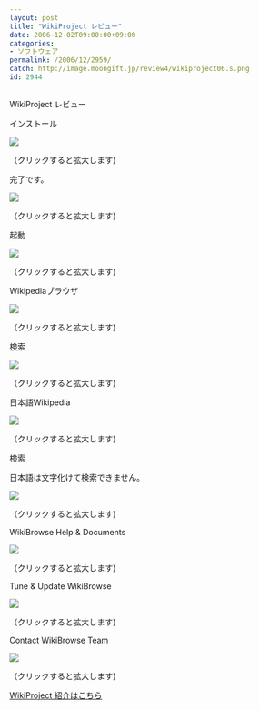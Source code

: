 ```yaml
---
layout: post
title: "WikiProject レビュー"
date: 2006-12-02T09:00:00+09:00
categories:
- ソフトウェア
permalink: /2006/12/2959/
catch: http://image.moongift.jp/review4/wikiproject06.s.png
id: 2944
---
```

WikiProject レビュー  
<!--more-->

インストール

  

[![](http://image.moongift.jp/review4/wikiproject01.s.png)](http://image.moongift.jp/review4/wikiproject01.png)  
  
（クリックすると拡大します)

  

完了です。

  

[![](http://image.moongift.jp/review4/wikiproject02.s.png)](http://image.moongift.jp/review4/wikiproject02.png)  
  
（クリックすると拡大します)

  

起動

  

[![](http://image.moongift.jp/review4/wikiproject03.s.png)](http://image.moongift.jp/review4/wikiproject03.png)  
  
（クリックすると拡大します)

  

Wikipediaブラウザ

  

[![](http://image.moongift.jp/review4/wikiproject04.s.png)](http://image.moongift.jp/review4/wikiproject04.png)  
  
（クリックすると拡大します)

  

検索

  

[![](http://image.moongift.jp/review4/wikiproject05.s.png)](http://image.moongift.jp/review4/wikiproject05.png)  
  
（クリックすると拡大します)

  

日本語Wikipedia

  

[![](http://image.moongift.jp/review4/wikiproject06.s.png)](http://image.moongift.jp/review4/wikiproject06.png)  
  
（クリックすると拡大します)

  

検索

  

日本語は文字化けて検索できません。

  

[![](http://image.moongift.jp/review4/wikiproject07.s.png)](http://image.moongift.jp/review4/wikiproject07.png)  
  
（クリックすると拡大します)

  

WikiBrowse Help & Documents

  

[![](http://image.moongift.jp/review4/wikiproject08.s.png)](http://image.moongift.jp/review4/wikiproject08.png)  
  
（クリックすると拡大します)

  

Tune & Update WikiBrowse

  

[![](http://image.moongift.jp/review4/wikiproject09.s.png)](http://image.moongift.jp/review4/wikiproject09.png)  
  
（クリックすると拡大します)

  

Contact WikiBrowse Team

  

  

[![](http://image.moongift.jp/review4/wikiproject10.s.png)](http://image.moongift.jp/review4/wikiproject10.png)  
  
（クリックすると拡大します)

  

[WikiProject 紹介はこちら](http://oss.moongift.jp/intro/i-2954.html)

